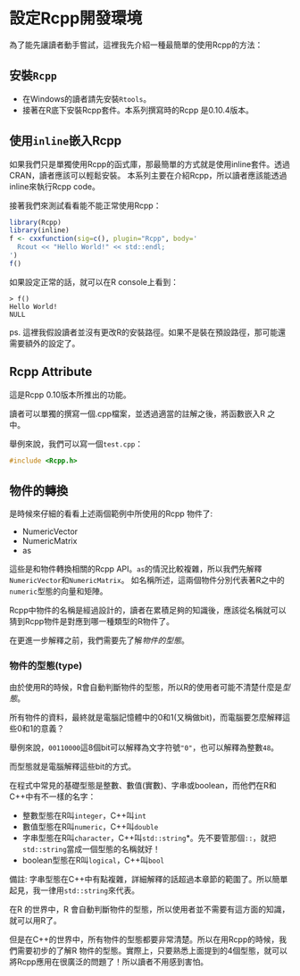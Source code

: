 # 設定Rcpp開發環境

為了能先讓讀者動手嘗試，這裡我先介紹一種最簡單的使用Rcpp的方法：

## 安裝`Rcpp`

- 在Windows的讀者請先安裝`Rtools`。
- 接著在R底下安裝Rcpp套件。本系列撰寫時的Rcpp 是0.10.4版本。

## 使用`inline`嵌入Rcpp

如果我們只是單獨使用Rcpp的函式庫，那最簡單的方式就是使用inline套件。透過CRAN，讀者應該可以輕鬆安裝。
本系列主要在介紹Rcpp，所以讀者應該能透過inline來執行Rcpp code。

接著我們來測試看看能不能正常使用Rcpp：

```r
library(Rcpp)
library(inline)
f <- cxxfunction(sig=c(), plugin="Rcpp", body='
  Rcout << "Hello World!" << std::endl;               
')
f()
```

如果設定正常的話，就可以在R console上看到：

```
> f()
Hello World!
NULL
```

ps. 這裡我假設讀者並沒有更改R的安裝路徑。如果不是裝在預設路徑，那可能還需要額外的設定了。

## Rcpp Attribute

這是Rcpp 0.10版本所推出的功能。

讀者可以單獨的撰寫一個.cpp檔案，並透過適當的註解之後，將函數嵌入R 之中。

舉例來說，我們可以寫一個`test.cpp`：

```test.cpp
#include <Rcpp.h>

```

## 物件的轉換

是時候來仔細的看看上述兩個範例中所使用的Rcpp 物件了:

- NumericVector
- NumericMatrix
- as

這些是和物件轉換相關的Rcpp API。`as`的情況比較複雜，所以我們先解釋`NumericVector`和`NumericMatrix`。
如名稱所述，這兩個物件分別代表著R之中的`numeric`型態的向量和矩陣。

Rcpp中物件的名稱是經過設計的，讀者在累積足夠的知識後，應該從名稱就可以猜到Rcpp物件是對應到哪一種類型的R物件了。

在更進一步解釋之前，我們需要先了解*物件的型態*。

### 物件的型態(type)

由於使用R的時候，R會自動判斷物件的型態，所以R的使用者可能不清楚什麼是*型態*。

所有物件的資料，最終就是電腦記憶體中的0和1(又稱做bit)，而電腦要怎麼解釋這些0和1的意義？

舉例來說，`00110000`這8個bit可以解釋為文字符號`"0"`，也可以解釋為整數`48`。

而型態就是電腦解釋這些bit的方式。

在程式中常見的基礎型態是整數、數值(實數)、字串或boolean，而他們在R和C++中有不一樣的名字：

- 整數型態在R叫`integer`，C++叫`int`
- 數值型態在R叫`numeric`，C++叫`double`
- 字串型態在R叫`character`，C++叫`std::string`*。先不要管那個`::`，就把`std::string`當成一個型態的名稱就好！
- boolean型態在R叫`logical`，C++叫`bool`

備註: 字串型態在C++中有點複雜，詳細解釋的話超過本章節的範圍了。所以簡單起見，我一律用`std::string`來代表。

在R 的世界中，R 會自動判斷物件的型態，所以使用者並不需要有這方面的知識，就可以用R了。

但是在C++的世界中，所有物件的型態都要非常清楚。所以在用Rcpp的時候，我們需要初步的了解R 物件的型態。實際上，只要熟悉上面提到的4個型態，就可以將Rcpp應用在很廣泛的問題了！所以讀者不用感到害怕。









